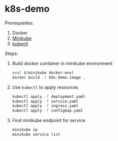 # k8s-demo

Prerequisites:

1. Docker
1. [Minikube](https://kubernetes.io/docs/tasks/tools/install-minikube/)
2. [kubectl](https://kubernetes.io/docs/tasks/tools/install-kubectl/)

Steps:

1. Build docker container in minikube environment
    ```sh
    eval $(minikube docker-env)
    docker build -t k8s-demo-image .
    ```

1. Use `kubectl` to apply resources
    ```sh
    kubectl apply -f deployment.yaml
    kubectl apply -f service.yaml
    kubectl apply -f ingress.yaml
    kubectl apply -f configmap.yaml
    ```

1. Find minikube endpoint for service
    ```sh
    minikube ip
    minikube service list
    ```
